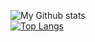 ![My Github stats](https://github-readme-stats.vercel.app/api?username=ElikBelik77&hide=contribs,issues)
<br />
[![Top Langs](https://github-readme-stats.vercel.app/api/top-langs/?username=ElikBelik77&layout=compact)](https://github.com/anuraghazra/github-readme-stats)
